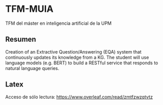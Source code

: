 # TFM-MUIA
TFM del máster en inteligencia artificial de la UPM

## Resumen
Creation of an Extractive Question/Answering (EQA) system that continuously updates its knowledge from a KG. The student will use language models (e.g. BERT) to build a RESTful service that responds to natural language queries.


## Latex
Acceso de sólo lectura: https://www.overleaf.com/read/zmtfzwzqtvtz
